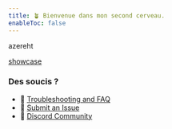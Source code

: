 ```yaml
---
title: 🪴 Bienvenue dans mon second cerveau.
enableToc: false
---
```




azereht

[showcase](content/notes/showcase.md)

### Des soucis ?
- 🚧 [Troubleshooting and FAQ](notes/troubleshooting.md)
- 🐛 [Submit an Issue](https://github.com/jackyzha0/quartz/issues)
- 👀 [Discord Community](https://discord.gg/cRFFHYye7t)
